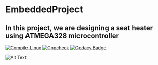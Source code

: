 # EmbeddedProject

## In this project, we are designing a seat heater using ATMEGA328 microcontroller

[![Compile-Linux](https://github.com/Madura555/EmbeddedProject/actions/workflows/compile.yml/badge.svg)](https://github.com/Madura555/EmbeddedProject/actions/workflows/compile.yml) [![Cppcheck](https://github.com/Madura555/EmbeddedProject/actions/workflows/codequality.yml/badge.svg)](https://github.com/Madura555/EmbeddedProject/actions/workflows/codequality.yml) [![Codacy Badge](https://app.codacy.com/project/badge/Grade/aeed6834c036413d87e595b1ff71f01e)](https://www.codacy.com/gh/Madura555/EmbeddedProject/dashboard?utm_source=github.com&amp;utm_medium=referral&amp;utm_content=Madura555/EmbeddedProject&amp;utm_campaign=Badge_Grade)

![Alt Text](https://github.com/Madura555/EmbeddedProject/blob/9d331d7cd535bf8d9e113bb0ea324f41808fd2b4/simulation/Seatheater.PNG)

